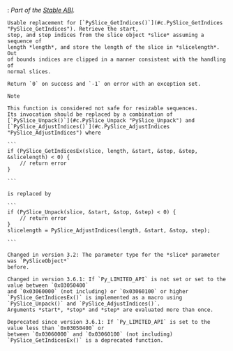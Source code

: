 :   *Part of the [Stable ABI](stable.html#stable).*

    Usable replacement for [`PySlice_GetIndices()`](#c.PySlice_GetIndices "PySlice_GetIndices"). Retrieve the start,
    stop, and step indices from the slice object *slice* assuming a sequence of
    length *length*, and store the length of the slice in *slicelength*. Out
    of bounds indices are clipped in a manner consistent with the handling of
    normal slices.

    Return `0` on success and `-1` on error with an exception set.

    Note

    This function is considered not safe for resizable sequences.
    Its invocation should be replaced by a combination of
    [`PySlice_Unpack()`](#c.PySlice_Unpack "PySlice_Unpack") and [`PySlice_AdjustIndices()`](#c.PySlice_AdjustIndices "PySlice_AdjustIndices") where

    ```
    if (PySlice_GetIndicesEx(slice, length, &start, &stop, &step, &slicelength) < 0) {
        // return error
    }

    ```

    is replaced by

    ```
    if (PySlice_Unpack(slice, &start, &stop, &step) < 0) {
        // return error
    }
    slicelength = PySlice_AdjustIndices(length, &start, &stop, step);

    ```

    Changed in version 3.2: The parameter type for the *slice* parameter was `PySliceObject*`
    before.

    Changed in version 3.6.1: If `Py_LIMITED_API` is not set or set to the value between `0x03050400`
    and `0x03060000` (not including) or `0x03060100` or higher
    `PySlice_GetIndicesEx()` is implemented as a macro using
    `PySlice_Unpack()` and `PySlice_AdjustIndices()`.
    Arguments *start*, *stop* and *step* are evaluated more than once.

    Deprecated since version 3.6.1: If `Py_LIMITED_API` is set to the value less than `0x03050400` or
    between `0x03060000` and `0x03060100` (not including)
    `PySlice_GetIndicesEx()` is a deprecated function.